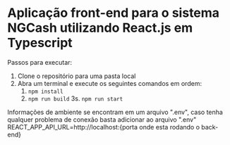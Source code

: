 # Aplicação front-end para o sistema NGCash utilizando React.js em Typescript
Passos para executar:

1. Clone o repositório para uma pasta local
2. Abra um terminal e execute os seguintes comandos em ordem:
    1. `npm install`
    2. `npm run build`
    3s. `npm run start`

Informações de ambiente se encontram em um arquivo ".env", caso tenha qualquer problema de conexão basta adicionar ao arquivo ".env" REACT_APP_API_URL=http://localhost:{porta onde esta rodando o back-end}
